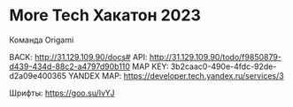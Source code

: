 # More Tech Хакатон 2023

Команда Origami

BACK: http://31.129.109.90/docs#
API:  http://31.129.109.90/todo/f9850879-d439-434d-88c2-a4797d90b110
MAP KEY: 3b2caac0-490e-4fdc-92de-d2a09e400365
YANDEX MAP: https://developer.tech.yandex.ru/services/3

Шрифты: https://goo.su/IvYJ
